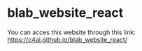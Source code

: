# blab_website_react

You can acces this website through this link: https://c4ai.github.io/blab_website_react/
